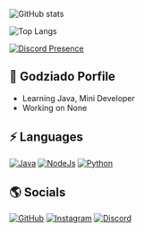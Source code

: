 ![GitHub stats](https://github-readme-stats.vercel.app/api?username=Godziado&count_private=true&show_icons=true&theme=tokyonight)

![Top Langs](https://github-readme-stats.vercel.app/api/top-langs/?username=Godziado&theme=tokyonight&langs_count=8)

[![Discord Presence](https://lanyard.cnrad.dev/api/786619260390342708)](https://discord.com/users/786619260390342708)

## 📜 Godziado Porfile

- Learning Java, Mini Developer
- Working on None

## ⚡ Languages

[![Java](https://img.shields.io/badge/Java-ff8000?style=for-the-badge&logo=java&logoColor=white)](https://www.java.com/)
[![NodeJs](https://img.shields.io/badge/JavaScript-00ff5e?style=for-the-badge&logo=javascript&logoColor=white)](https://nodejs.org/)
[![Python](https://img.shields.io/badge/Python-00ffe5?style=for-the-badge&logo=python&logoColor=white)](https://www.python.org/)

## 🌎 Socials

[![GitHub](https://img.shields.io/badge/Github-100000?style=for-the-badge&logo=github&logoColor=white)](https://github.com/Godziado)
[![Instagram](https://img.shields.io/badge/Instagram-ff00d9?style=for-the-badge&logo=instagram&logoColor=white)](https://www.instagram.com/_ede.sal/)
[![Discord](https://img.shields.io/badge/Discord-4c00ff?style=for-the-badge&logo=discord&logoColor=white)](https://discordapp.com/users/786619260390342708/)

